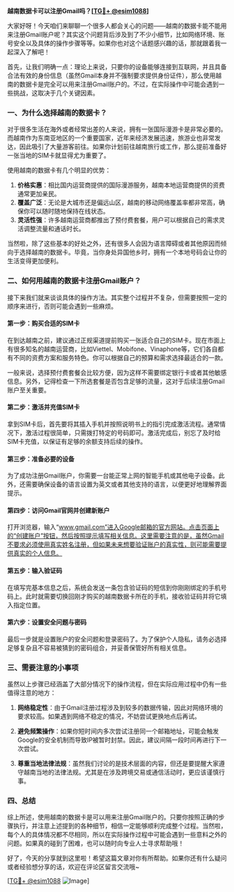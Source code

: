 **越南数据卡可以注册Gmail吗？[[TG💪+ @esim1088](https://t.me/s/esim1088)]**

大家好呀！今天咱们来聊聊一个很多人都会关心的问题——越南的数据卡能不能用来注册Gmail账户呢？其实这个问题背后涉及到了不少小细节，比如网络环境、账号安全以及具体的操作步骤等等。如果你也对这个话题感兴趣的话，那就跟着我一起深入了解吧！

首先，让我们明确一点：理论上来说，只要你的设备能够连接到互联网，并且具备合法有效的身份信息（虽然Gmail本身并不强制要求提供身份证件），那么使用越南的数据卡是完全可以用来注册Gmail账户的。不过，在实际操作中可能会遇到一些挑战，这取决于几个关键因素。

### **一、为什么选择越南的数据卡？**

对于很多生活在海外或者经常出差的人来说，拥有一张国际漫游卡是非常必要的。而越南作为东南亚地区的一个重要国家，近年来经济发展迅速，旅游业也非常发达，因此吸引了大量游客前往。如果你计划前往越南旅行或工作，那么提前准备好一张当地的SIM卡就显得尤为重要了。

使用越南的数据卡有几个明显的优势：
1. **价格实惠**：相比国内运营商提供的国际漫游服务，越南本地运营商提供的资费通常更加亲民。
2. **覆盖广泛**：无论是大城市还是偏远山区，越南的移动网络覆盖率都非常高，确保你可以随时随地保持在线状态。
3. **灵活性强**：许多越南运营商都推出了预付费套餐，用户可以根据自己的需求灵活调整流量和通话时长。

当然啦，除了这些基本的好处之外，还有很多人会因为语言障碍或者其他原因而倾向于选择越南的数据卡。毕竟，当你身处异国他乡时，拥有一个本地号码会让你的生活变得更加便利。

### **二、如何用越南的数据卡注册Gmail账户？**

接下来我们就来谈谈具体的操作方法。其实整个过程并不复杂，但需要按照一定的顺序来进行，否则可能会遇到一些麻烦。

#### **第一步：购买合适的SIM卡**
在到达越南之前，建议通过正规渠道提前购买一张适合自己的SIM卡。现在市面上有很多知名的越南运营商，比如Viettel、Mobifone、Vinaphone等，它们各自都有不同的资费方案和服务特色。你可以根据自己的预算和需求选择最适合的一款。

一般来说，选择预付费套餐会比较方便，因为这样不需要绑定银行卡或者其他敏感信息。另外，记得检查一下所选套餐是否包含足够的流量，这对于后续注册Gmail账户至关重要。

#### **第二步：激活并充值SIM卡**
拿到SIM卡后，首先要将其插入手机并按照说明书上的指引完成激活流程。通常情况下，激活过程很简单，只需拨打特定的号码即可。激活完成后，别忘了及时给SIM卡充值，以保证有足够的余额支持后续的操作。

#### **第三步：准备必要的设备**
为了成功注册Gmail账户，你需要一台能正常上网的智能手机或其他电子设备。此外，还需要确保设备的语言设置为英文或者其他支持的语言，以便更好地理解界面提示。

#### **第四步：访问Gmail官网并创建新账户**
打开浏览器，输入“www.gmail.com”进入Google邮箱的官方网站。点击页面上的“创建账户”按钮，然后按照提示填写相关信息。这里需要注意的是，虽然Gmail不要求必须使用真实姓名注册，但如果未来想要验证账户的真实性，则可能需要提供真实的个人信息。

#### **第五步：输入验证码**
在填写完基本信息之后，系统会发送一条包含验证码的短信到你刚刚绑定的手机号码上。此时就需要切换回刚才购买的越南数据卡所在的手机，接收验证码并将它填入指定位置。

#### **第六步：设置安全问题与密码**
最后一步就是设置账户的安全问题和登录密码了。为了保护个人隐私，请务必选择足够复杂且不容易被猜到的密码组合，并妥善保管好所有相关信息。

### **三、需要注意的小事项**

虽然以上步骤已经涵盖了大部分情况下的操作流程，但在实际应用过程中仍有一些值得注意的地方：

1. **网络稳定性**：由于Gmail注册过程涉及到较多的数据传输，因此对网络环境的要求较高。如果遇到网络不稳定的情况，不妨尝试更换地点后再试。
   
2. **避免频繁操作**：如果你短时间内多次尝试注册同一个邮箱地址，可能会触发Google的安全机制而导致IP被暂时封禁。因此，建议间隔一段时间再进行下一次尝试。

3. **尊重当地法律法规**：虽然我们讨论的是技术层面的内容，但还是要提醒大家遵守越南当地的法律法规。尤其是在涉及跨境交易或通信活动时，更应该谨慎行事。

### **四、总结**

综上所述，使用越南的数据卡是可以用来注册Gmail账户的。只要你按照正确的步骤执行，并注意上述提到的各种细节，相信一定能够顺利完成整个过程。当然啦，每个人的具体情况都不尽相同，所以在实际操作过程中可能会遇到一些意料之外的问题。如果真的碰到了困难，也可以随时向专业人士寻求帮助哦！

好了，今天的分享就到这里啦！希望这篇文章对你有所帮助。如果你还有什么疑问或者经验想分享的话，欢迎在评论区留言交流哦~ 

[[TG💪+ @esim1088](https://t.me/s/esim1088) ![Image](https://i.postimg.cc/4NQfJmqS/Snipaste-2025-05-13-00-14-12.png)]